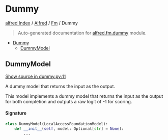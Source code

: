 # Dummy

[alfred Index](../../README.md#alfred-index) /
[Alfred](../index.md#alfred) /
[Fm](./index.md#fm) /
Dummy

> Auto-generated documentation for [alfred.fm.dummy](../../../alfred/fm/dummy.py) module.

- [Dummy](#dummy)
  - [DummyModel](#dummymodel)

## DummyModel

[Show source in dummy.py:11](../../../alfred/fm/dummy.py#L11)

A dummy model that returns the input as the output.

This model implements a dummy model that returns the
input as the output for both completion and outputs a raw logit of -1 for scoring.

#### Signature

```python
class DummyModel(LocalAccessFoundationModel):
    def __init__(self, model: Optional[str] = None):
        ...
```


